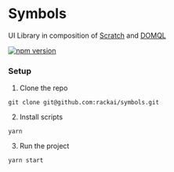 # Symbols

UI Library in composition of [Scratch](https://github.com/rackai/scratch) and [DOMQL](https://github.com/rackai/domql)

[![npm version](https://badge.fury.io/js/%40rackai%2Fsymbols.svg)](https://badge.fury.io/js/%40rackai%2Fsymbols)

### Setup

1. Clone the repo
```
git clone git@github.com:rackai/symbols.git
```

2. Install scripts
```
yarn
```

3. Run the project
```
yarn start
```
